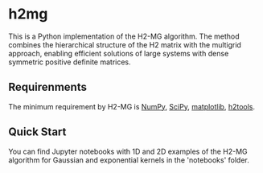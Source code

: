 # h2mg
This is a Python implementation of the H2-MG algorithm. The method combines the hierarchical structure of the H2 matrix with the multigrid approach, enabling efficient solutions of large systems with dense symmetric positive definite matrices.
## Requirenments

The minimum requirement by H2-MG is [NumPy](http://www.numpy.org/), [SciPy](https://www.scipy.org/), [matplotlib](http://matplotlib.org/), [h2tools](https://bitbucket.org/muxas/h2tools).

## Quick Start

You can find Jupyter notebooks with 1D and 2D examples of the H2-MG algorithm for Gaussian and exponential kernels in the 'notebooks' folder.
